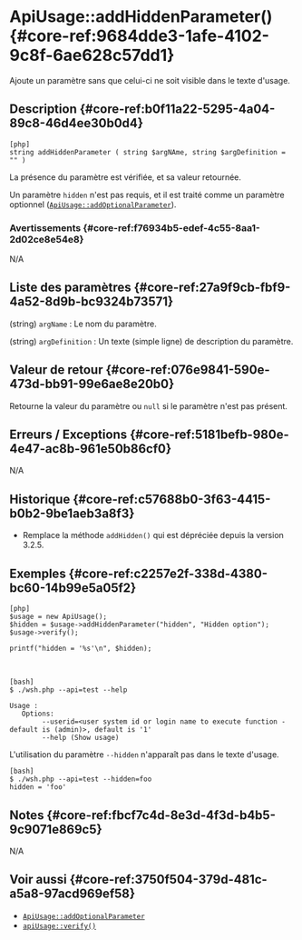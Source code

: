 # ApiUsage::addHiddenParameter() {#core-ref:9684dde3-1afe-4102-9c8f-6ae628c57dd1}

<div class="short-description">
Ajoute un paramètre sans que celui-ci ne soit visible dans le texte d'usage.
</div>

## Description {#core-ref:b0f11a22-5295-4a04-89c8-46d4ee30b0d4}

    [php]
    string addHiddenParameter ( string $argNAme, string $argDefinition = "" )

La présence du paramètre est vérifiée, et sa valeur retournée.

Un paramètre `hidden` n'est pas requis, et il est traité comme un paramètre
optionnel ([`ApiUsage::addOptionalParameter`][apiusage_addoptionalparameter]).

### Avertissements {#core-ref:f76934b5-edef-4c55-8aa1-2d02ce8e54e8}

N/A

## Liste des paramètres {#core-ref:27a9f9cb-fbf9-4a52-8d9b-bc9324b73571}

(string) `argName`
:   Le nom du paramètre.

(string) `argDefinition`
:   Un texte (simple ligne) de description du paramètre.

## Valeur de retour {#core-ref:076e9841-590e-473d-bb91-99e6ae8e20b0}

Retourne la valeur du paramètre ou `null` si le paramètre n'est pas présent.

## Erreurs / Exceptions {#core-ref:5181befb-980e-4e47-ac8b-961e50b86cf0}

N/A

## Historique {#core-ref:c57688b0-3f63-4415-b0b2-9be1aeb3a8f3}

*   Remplace la méthode `addHidden()` qui est dépréciée depuis la version 3.2.5.

## Exemples {#core-ref:c2257e2f-338d-4380-bc60-14b99e5a05f2}

    [php]
    $usage = new ApiUsage();
    $hidden = $usage->addHiddenParameter("hidden", "Hidden option");
    $usage->verify();
    
    printf("hidden = '%s'\n", $hidden);

&nbsp;

    [bash]
    $ ./wsh.php --api=test --help 
    
    Usage :
       Options:
            --userid=<user system id or login name to execute function - default is (admin)>, default is '1'
            --help (Show usage)

L'utilisation du paramètre `--hidden` n'apparaît pas dans le texte d'usage.

    [bash]
    $ ./wsh.php --api=test --hidden=foo
    hidden = 'foo'

## Notes {#core-ref:fbcf7c4d-8e3d-4f3d-b4b5-9c9071e869c5}

N/A

## Voir aussi {#core-ref:3750f504-379d-481c-a5a8-97acd969ef58}

*   [`ApiUsage::addOptionalParameter`][apiusage_addoptionalparameter]
*   [`apiUsage::verify()`][apiUsage_verify]

<!-- links -->
[apiUsage_verify]: #core-ref:26496476-30f7-4e64-979a-fb019d762b7b
[apiusage_addoptionalparameter]: #core-ref:180f3da7-1707-4175-9f6a-694b621fe940